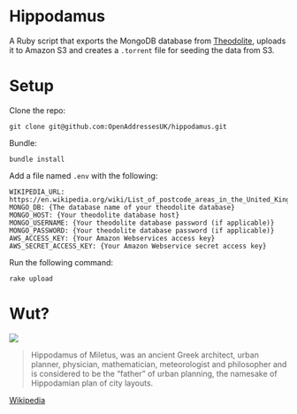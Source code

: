 # Hippodamus

A Ruby script that exports the MongoDB database from [Theodolite](https://github.com/OpenAddressesUK/theodolite), uploads it to Amazon S3 and creates a `.torrent` file for seeding the data from S3.

# Setup

Clone the repo:

`git clone git@github.com:OpenAddressesUK/hippodamus.git`

Bundle:

`bundle install`

Add a file named `.env` with the following:

```
WIKIPEDIA_URL: https://en.wikipedia.org/wiki/List_of_postcode_areas_in_the_United_Kingdom
MONGO_DB: {The database name of your theodolite database}
MONGO_HOST: {Your theodolite database host}
MONGO_USERNAME: {Your theodolite database password (if applicable)}
MONGO_PASSWORD: {Your theodolite database password (if applicable)}
AWS_ACCESS_KEY: {Your Amazon Webservices access key}
AWS_SECRET_ACCESS_KEY: {Your Amazon Webservice secret access key}
```

Run the following command:

`rake upload`

# Wut?

![](http://www.003022710.net/pimages/themistokles.jpg)

> Hippodamus of Miletus, was an ancient Greek architect, urban planner, physician, mathematician, meteorologist and philosopher and is considered to be the “father” of urban planning, the namesake of Hippodamian plan of city layouts.

[Wikipedia](https://en.wikipedia.org/wiki/Hippodamus_of_Miletus)
